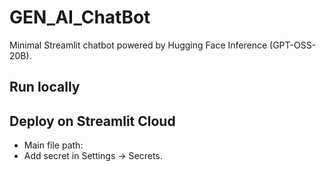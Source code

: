 # GEN_AI_ChatBot

Minimal Streamlit chatbot powered by Hugging Face Inference (GPT-OSS-20B).

## Run locally



## Deploy on Streamlit Cloud
- Main file path: 
- Add secret  in Settings → Secrets.
